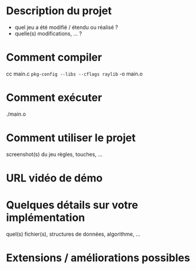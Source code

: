 # Description du projet
- quel jeu a été modifié / étendu ou réalisé ?
- quelle(s) modifications, ... ?
# Comment compiler
cc main.c `pkg-config --libs --cflags raylib` -o main.o
# Comment exécuter
./main.o
# Comment utiliser le projet
screenshot(s) du jeu
règles, touches, ...
# URL vidéo de démo
# Quelques détails sur votre implémentation
quel(s) fichier(s), structures de données, algorithme, ...
# Extensions / améliorations possibles